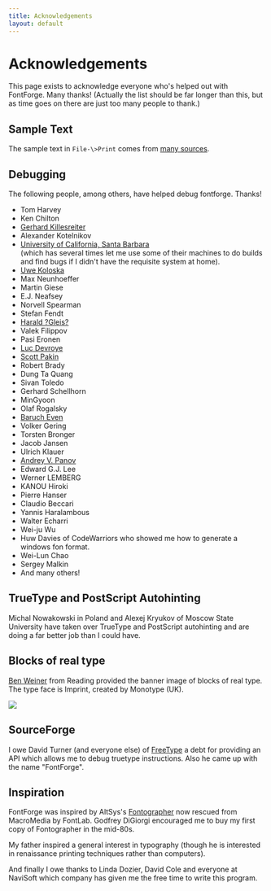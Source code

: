 ```yaml
---
title: Acknowledgements
layout: default
---
```


Acknowledgements
================

This page exists to acknowledge everyone who's helped out with FontForge. Many thanks! 
(Actually the list should be far longer than this,
but as time goes on there are just too many people to thank.)


Sample Text
-----------

The sample text in `File-\>Print` comes from [many sources](quotations.html).

Debugging
---------

The following people, among others, have helped debug fontforge. Thanks!

-   Tom Harvey
-   Ken Chilton
-   [Gerhard Killesreiter]()
-   Alexander Kotelnikov
-   [University of California, Santa Barbara](http://ucsb.edu/)  
    (which has several times let me use some of their machines to do
    builds and find bugs if I didn't have the requisite system at home).
-   [Uwe Koloska](http://rcswww.urz.tu-dresden.de/~koloska/)
-   Max Neunhoeffer
-   Martin Giese
-   E.J. Neafsey
-   Norvell Spearman
-   Stefan Fendt
-   [Harald ?Gleis?](http://www.mp3.com/aurora-australis/)
-   Valek Filippov
-   Pasi Eronen
-   [Luc Devroye](http://jeff.cs.mcgill.ca/~luc/)
-   [Scott Pakin]()
-   Robert Brady
-   Dung Ta Quang
-   Sivan Toledo
-   Gerhard Schellhorn
-   MinGyoon
-   Olaf Rogalsky
-   [Baruch Even](http://baruch.ev-en.org/)
-   Volker Gering
-   Torsten Bronger
-   Jacob Jansen
-   Ulrich Klauer
-   [Andrey V. Panov](http://canopus.iacp.dvo.ru/~panov/)
-   Edward G.J. Lee
-   Werner LEMBERG
-   KANOU Hiroki
-   Pierre Hanser
-   Claudio Beccari
-   Yannis Haralambous
-   Walter Echarri
-   Wei-ju Wu
-   Huw Davies of CodeWarriors who showed me how to generate a windows
    fon format.
-   Wei-Lun Chao
-   Sergey Malkin
-   And many others!

TrueType and PostScript Autohinting
-----------------------------------

Michal Nowakowski in Poland and Alexej Kryukov of Moscow State
University have taken over TrueType and PostScript autohinting and are
doing a far better job than I could have.

Blocks of real type
-------------------

[Ben Weiner](http://readingtype.org.uk/) from Reading provided the
banner image of blocks of real type. The type face is Imprint, created
by Monotype (UK).

![](img/fontforge-banner-420.jpeg)

SourceForge
-----------

I owe David Turner (and everyone else) of
[FreeType](http://freetype.sf.net/) a debt for providing an API which
allows me to debug truetype instructions. Also he came up with the name
"FontForge".

Inspiration
-----------

FontForge was inspired by AltSys's
[Fontographer](http://www.macromedia.com/software/fontographer/) now
rescued from MacroMedia by FontLab. Godfrey DiGiorgi encouraged me to
buy my first copy of Fontographer in the mid-80s.

My father inspired a general interest in typography (though he is
interested in renaissance printing techniques rather than computers).

And finally I owe thanks to Linda Dozier, David Cole and everyone at
NaviSoft which company has given me the free time to write this program.
